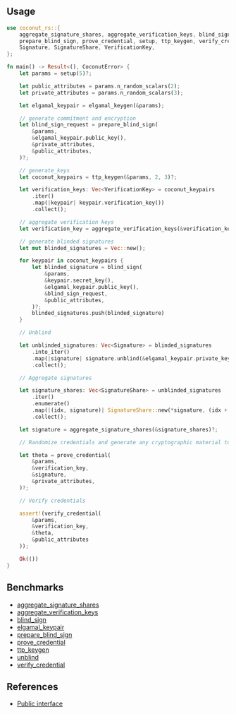 ## Usage

```rust
use coconut_rs::{
    aggregate_signature_shares, aggregate_verification_keys, blind_sign, elgamal_keygen,
    prepare_blind_sign, prove_credential, setup, ttp_keygen, verify_credential, CoconutError,
    Signature, SignatureShare, VerificationKey,
};

fn main() -> Result<(), CoconutError> {
    let params = setup(5)?;

    let public_attributes = params.n_random_scalars(2);
    let private_attributes = params.n_random_scalars(3);

    let elgamal_keypair = elgamal_keygen(&params);

    // generate commitment and encryption
    let blind_sign_request = prepare_blind_sign(
        &params,
        &elgamal_keypair.public_key(),
        &private_attributes,
        &public_attributes,
    )?;

    // generate_keys
    let coconut_keypairs = ttp_keygen(&params, 2, 3)?;

    let verification_keys: Vec<VerificationKey> = coconut_keypairs
        .iter()
        .map(|keypair| keypair.verification_key())
        .collect();

    // aggregate verification keys
    let verification_key = aggregate_verification_keys(&verification_keys, Some(&[1,2,3]))?;

    // generate blinded signatures
    let mut blinded_signatures = Vec::new();

    for keypair in coconut_keypairs {
        let blinded_signature = blind_sign(
            &params,
            &keypair.secret_key(),
            &elgamal_keypair.public_key(),
            &blind_sign_request,
            &public_attributes,
        )?;
        blinded_signatures.push(blinded_signature)
    }

    // Unblind

    let unblinded_signatures: Vec<Signature> = blinded_signatures
        .into_iter()
        .map(|signature| signature.unblind(&elgamal_keypair.private_key()))
        .collect();

    // Aggregate signatures

    let signature_shares: Vec<SignatureShare> = unblinded_signatures
        .iter()
        .enumerate()
        .map(|(idx, signature)| SignatureShare::new(*signature, (idx + 1) as u64))
        .collect();

    let signature = aggregate_signature_shares(&signature_shares)?;

    // Randomize credentials and generate any cryptographic material to verify them

    let theta = prove_credential(
        &params,
        &verification_key,
        &signature,
        &private_attributes,
    )?;

    // Verify credentials

    assert!(verify_credential(
        &params,
        &verification_key,
        &theta,
        &public_attributes
    ));

    Ok(())
}
```

## Benchmarks

+ [aggregate_signature_shares](https://htmlpreview.github.io/?https://github.com/nymtech/coconut/blob/5cbbb702506d206a52e97f2207b7aec25a4005d8/coconut-rs/target/criterion/aggregate_signature_shares/report/index.html)
+ [aggregate_verification_keys](https://htmlpreview.github.io/?https://github.com/nymtech/coconut/blob/5cbbb702506d206a52e97f2207b7aec25a4005d8/coconut-rs/target/criterion/aggregate_verification_keys/report/index.html)
+ [blind_sign](https://htmlpreview.github.io/?https://github.com/nymtech/coconut/blob/5cbbb702506d206a52e97f2207b7aec25a4005d8/coconut-rs/target/criterion/blind_sign/report/index.html)
+ [elgamal_keypair](https://htmlpreview.github.io/?https://github.com/nymtech/coconut/blob/5cbbb702506d206a52e97f2207b7aec25a4005d8/coconut-rs/target/criterion/elgamal_keygen/report/index.html)
+ [prepare_blind_sign](https://htmlpreview.github.io/?https://github.com/nymtech/coconut/blob/5cbbb702506d206a52e97f2207b7aec25a4005d8/coconut-rs/target/criterion/prepare_blind_sign/report/index.html)
+ [prove_credential](https://htmlpreview.github.io/?https://github.com/nymtech/coconut/blob/5cbbb702506d206a52e97f2207b7aec25a4005d8/coconut-rs/target/criterion/prove_credential/report/index.html)
+ [ttp_keygen](https://htmlpreview.github.io/?https://github.com/nymtech/coconut/blob/5cbbb702506d206a52e97f2207b7aec25a4005d8/coconut-rs/target/criterion/ttp_keygen/report/index.html)
+ [unblind](https://htmlpreview.github.io/?https://github.com/nymtech/coconut/blob/5cbbb702506d206a52e97f2207b7aec25a4005d8/coconut-rs/target/criterion/unblind/report/index.html)
+ [verify_credential](https://htmlpreview.github.io/?https://github.com/nymtech/coconut/blob/5cbbb702506d206a52e97f2207b7aec25a4005d8/coconut-rs/target/criterion/verify_credential/report/index.html)


## References

+ [Public interface](https://github.com/asonnino/coconut/blob/master/coconut/scheme.py)